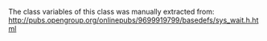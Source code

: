 The class variables of this class was manually extracted from: http://pubs.opengroup.org/onlinepubs/9699919799/basedefs/sys_wait.h.html